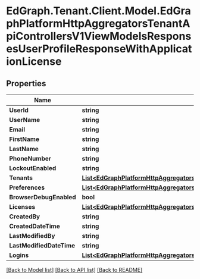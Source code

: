 # EdGraph.Tenant.Client.Model.EdGraphPlatformHttpAggregatorsTenantApiControllersV1ViewModelsResponsesUserProfileResponseWithApplicationLicense

## Properties

Name | Type | Description | Notes
------------ | ------------- | ------------- | -------------
**UserId** | **string** |  | [optional] 
**UserName** | **string** |  | [optional] 
**Email** | **string** |  | [optional] 
**FirstName** | **string** |  | [optional] 
**LastName** | **string** |  | [optional] 
**PhoneNumber** | **string** |  | [optional] 
**LockoutEnabled** | **string** |  | [optional] 
**Tenants** | [**List&lt;EdGraphPlatformHttpAggregatorsTenantApiControllersV1ViewModelsResponsesUserTenant&gt;**](EdGraphPlatformHttpAggregatorsTenantApiControllersV1ViewModelsResponsesUserTenant.md) |  | [optional] 
**Preferences** | [**List&lt;EdGraphPlatformHttpAggregatorsTenantApiControllersV1ViewModelsResponsesUserProfilePreference&gt;**](EdGraphPlatformHttpAggregatorsTenantApiControllersV1ViewModelsResponsesUserProfilePreference.md) |  | [optional] 
**BrowserDebugEnabled** | **bool** |  | [optional] 
**Licenses** | [**List&lt;EdGraphPlatformHttpAggregatorsTenantApiControllersV1ViewModelsResponsesUserLicense&gt;**](EdGraphPlatformHttpAggregatorsTenantApiControllersV1ViewModelsResponsesUserLicense.md) |  | [optional] 
**CreatedBy** | **string** |  | [optional] 
**CreatedDateTime** | **string** |  | [optional] 
**LastModifiedBy** | **string** |  | [optional] 
**LastModifiedDateTime** | **string** |  | [optional] 
**Logins** | [**List&lt;EdGraphPlatformHttpAggregatorsTenantApiControllersV1ViewModelsResponsesUserLogin&gt;**](EdGraphPlatformHttpAggregatorsTenantApiControllersV1ViewModelsResponsesUserLogin.md) |  | [optional] 

[[Back to Model list]](../README.md#documentation-for-models) [[Back to API list]](../README.md#documentation-for-api-endpoints) [[Back to README]](../README.md)

